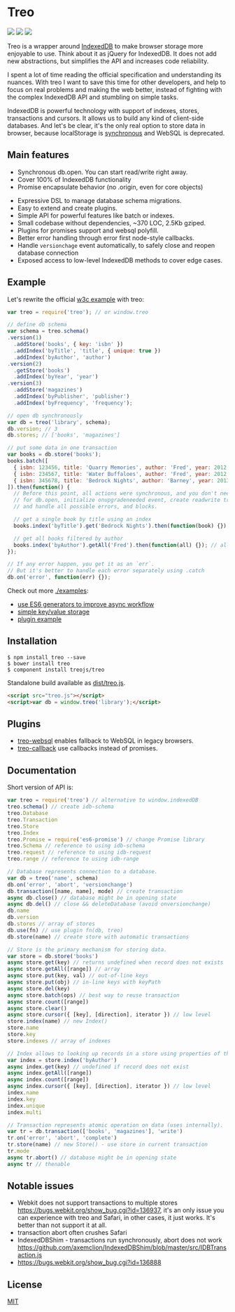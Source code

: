 # Treo

[![](https://img.shields.io/npm/v/treo.svg)](https://npmjs.org/package/treo)
[![](https://img.shields.io/travis/treojs/treo.svg)](https://travis-ci.org/treojs/treo)
[![](http://img.shields.io/npm/dm/treo.svg)](https://npmjs.org/package/treo)

Treo is a wrapper around [IndexedDB](http://www.w3.org/TR/IndexedDB/) to make browser storage more enjoyable to use.
Think about it as jQuery for IndexedDB. It does not add new abstractions, but simplifies the API and increases code reliability.

I spent a lot of time reading the official specification and understanding its nuances.
With treo I want to save this time for other developers, and help to focus on real problems and making the web better,
instead of fighting with the complex IndexedDB API and stumbling on simple tasks.

IndexedDB is powerful technology with support of indexes, stores, transactions and cursors.
It allows us to build any kind of client-side databases.
And let's be clear, it's the only real option to store data in browser, because localStorage is [synchronous](https://hacks.mozilla.org/2012/03/there-is-no-simple-solution-for-local-storage/) and WebSQL is deprecated.

## Main features

- Synchronous db.open. You can start read/write right away.
- Cover 100% of IndexedDB functionality
- Promise encapsulate behavior (no .origin, even for core objects)
* Expressive DSL to manage database schema migrations.
* Easy to extend and create plugins.
* Simple API for powerful features like batch or indexes.
* Small codebase without dependencies, ~370 LOC, 2.5Kb gziped.
* Plugins for promises support and websql polyfill.
* Better error handling through error first node-style callbacks.
* Handle `versionchage` event automatically, to safely close and reopen database connection
* Exposed access to low-level IndexedDB methods to cover edge cases.

## Example

Let's rewrite the official [w3c example](http://www.w3.org/TR/IndexedDB/#introduction) with treo:

```js
var treo = require('treo'); // or window.treo

// define db schema
var schema = treo.schema()
.version(1)
  .addStore('books', { key: 'isbn' })
  .addIndex('byTitle', 'title', { unique: true })
  .addIndex('byAuthor', 'author')
.version(2)
  .getStore('books')
  .addIndex('byYear', 'year')
.version(3)
  .addStore('magazines')
  .addIndex('byPublisher', 'publisher')
  .addIndex('byFrequency', 'frequency');

// open db synchronously
var db = treo('library', schema);
db.version; // 3
db.stores; // ['books', 'magazines']

// put some data in one transaction
var books = db.store('books');
books.batch([
  { isbn: 123456, title: 'Quarry Memories', author: 'Fred', year: 2012 },
  { isbn: 234567, title: 'Water Buffaloes', author: 'Fred', year: 2012 },
  { isbn: 345678, title: 'Bedrock Nights', author: 'Barney', year: 2013 },
]).then(function() {
  // Before this point, all actions were synchronous, and you don't need to wait
  // for db.open, initialize onupgradeneeded event, create readwrite transaction,
  // and handle all possible errors, and blocks.

  // get a single book by title using an index
  books.index('byTitle').get('Bedrock Nights').then(function(book) {});

  // get all books filtered by author
  books.index('byAuthor').getAll('Fred').then(function(all) {}); // all.length == 2
});

// If any error happen, you get it as an `err`.
// But it's better to handle each error separately using .catch
db.on('error', function(err) {});
```

Check out more [./examples](./examples):

* [use ES6 generators to improve async workflow](./examples/es6-generators.js)
* [simple key/value storage](./examples/key-value-storage.js)
* [plugin example](./examples/find-in-plugin.js)

## Installation

```
$ npm install treo --save
$ bower install treo
$ component install treojs/treo
```

Standalone build available as [dist/treo.js](./dist/treo.js).

```html
<script src="treo.js"></script>
<script>var db = window.treo('library');</script>
```

## Plugins

* [treo-websql](https://github.com/treojs/treo-websql) enables fallback to WebSQL in legacy browsers.
* [treo-callback](https://github.com/treojs/treo-callback) use callbacks instead of promises.

## Documentation

Short version of API is:

```js
var treo = require('treo') // alternative to window.indexedDB
treo.schema() // create idb-schema
treo.Database
treo.Transaction
treo.Store
treo.Index
treo.Promise = require('es6-promise') // change Promise library
treo.Schema // reference to using idb-schema
treo.request // reference to using idb-request
treo.range // reference to using idb-range

// Database represents connection to a database.
var db = treo('name', schema)
db.on('error', 'abort', 'versionchange')
db.transaction([name, name], mode) // create transaction
async db.close() // database might be in opening state
async db.del() // close && deleteDatabase (avoid onversionchange)
db.name
db.version
db.stores // array of stores
db.use(fn) // use plugin fn(db, treo)
db.store(name) // create store with automatic transactions

// Store is the primary mechanism for storing data.
var store = db.store('books')
async store.get(key) // returns undefined when record does not exists
async store.getAll([range]) // array
async store.put(key, val) // out-of-line keys
async store.put(obj) // in-line keys with keyPath
async store.del(key)
async store.batch(ops) // best way to reuse transaction
async store.count([range])
async store.clear()
async store.cursor({ [key], [direction], iterator }) // low level
store.index(name) // new Index()
store.name
store.key
store.indexes // array of indexes

// Index allows to looking up records in a store using properties of the values.
var index = store.index('byAuthor')
async index.get(key) // undefined if record does not exist
async index.getAll([range])
async index.count([range])
async index.cursor({ [key], [direction], iterator }) // low level
index.name
index.key
index.unique
index.multi

// Transaction represents atomic operation on data (uses internally).
var tr = db.transaction(['books', 'magazines'], 'write')
tr.on('error', 'abort', 'complete')
tr.store(name) // new Store() - use store in current transaction
tr.mode
async tr.abort() // database might be in opening state
async tr // thenable
```

## Notable issues

- Webkit does not support transactions to multiple stores https://bugs.webkit.org/show_bug.cgi?id=136937,
  it's an only issue you can experience with treo and Safari, in other cases, it just works.
  It's better than not support it at all.
- transaction abort often crushes Safari
- IndexedDBShim - transactions run synchronously, abort does not work https://github.com/axemclion/IndexedDBShim/blob/master/src/IDBTransaction.js
- https://bugs.webkit.org/show_bug.cgi?id=136888

## License

[MIT](./LICENSE)
